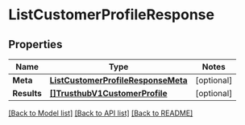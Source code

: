 # ListCustomerProfileResponse

## Properties
Name | Type | Notes
------------ | ------------- | -------------
**Meta** | [**ListCustomerProfileResponseMeta**](ListCustomerProfileResponse_meta.md) | [optional] 
**Results** | [**[]TrusthubV1CustomerProfile**](trusthub.v1.customer_profile.md) | [optional] 

[[Back to Model list]](../README.md#documentation-for-models) [[Back to API list]](../README.md#documentation-for-api-endpoints) [[Back to README]](../README.md)


